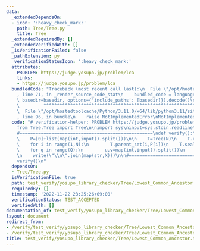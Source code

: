 ```yaml
---
data:
  _extendedDependsOn:
  - icon: ':heavy_check_mark:'
    path: Tree/Tree.py
    title: Tree
  _extendedRequiredBy: []
  _extendedVerifiedWith: []
  _isVerificationFailed: false
  _pathExtension: py
  _verificationStatusIcon: ':heavy_check_mark:'
  attributes:
    PROBLEM: https://judge.yosupo.jp/problem/lca
    links:
    - https://judge.yosupo.jp/problem/lca
  bundledCode: "Traceback (most recent call last):\n  File \"/opt/hostedtoolcache/Python/3.11.0/x64/lib/python3.11/site-packages/onlinejudge_verify/documentation/build.py\"\
    , line 71, in _render_source_code_stat\n    bundled_code = language.bundle(stat.path,\
    \ basedir=basedir, options={'include_paths': [basedir]}).decode()\n          \
    \         ^^^^^^^^^^^^^^^^^^^^^^^^^^^^^^^^^^^^^^^^^^^^^^^^^^^^^^^^^^^^^^^^^^^^^^^^^^^^^^^^^\n\
    \  File \"/opt/hostedtoolcache/Python/3.11.0/x64/lib/python3.11/site-packages/onlinejudge_verify/languages/python.py\"\
    , line 96, in bundle\n    raise NotImplementedError\nNotImplementedError\n"
  code: "# verification-helper: PROBLEM https://judge.yosupo.jp/problem/lca\n\n#==================================================\n\
    from Tree.Tree import Tree\n\nimport sys\ninput=sys.stdin.readline\nwrite=sys.stdout.write\n\
    #==================================================\ndef verify():\n    N,Q=map(int,input().split())\n\
    \    P=[0]+list(map(int,input().split()))\n\n    T=Tree(N)\n    T.root_set(0)\n\
    \    for i in range(1,N):\n        T.parent_set(i,P[i])\n    T.seal()\n\n    X=[0]*Q\n\
    \    for q in range(Q):\n        u,v=map(int,input().split())\n        X[q]=T.lowest_common_ancestor(u,v)\n\
    \n    write(\"\\n\".join(map(str,X)))\n\n#==================================================\n\
    verify()\n"
  dependsOn:
  - Tree/Tree.py
  isVerificationFile: true
  path: test_verify/yosupo_library_checker/Tree/Lowest_Common_Ancestor.test.py
  requiredBy: []
  timestamp: '2022-11-22 23:25:26+09:00'
  verificationStatus: TEST_ACCEPTED
  verifiedWith: []
documentation_of: test_verify/yosupo_library_checker/Tree/Lowest_Common_Ancestor.test.py
layout: document
redirect_from:
- /verify/test_verify/yosupo_library_checker/Tree/Lowest_Common_Ancestor.test.py
- /verify/test_verify/yosupo_library_checker/Tree/Lowest_Common_Ancestor.test.py.html
title: test_verify/yosupo_library_checker/Tree/Lowest_Common_Ancestor.test.py
---
```

